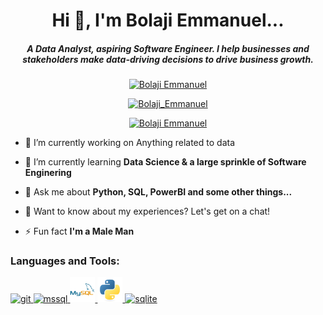 <h1 align="center">Hi 👋, I'm Bolaji Emmanuel...</h1>
<h5 align="center">A Data Analyst, aspiring Software Engineer. I help businesses and stakeholders make data-driving decisions to drive business growth.</h5>

<p align="center"> <a href="https://www.linkedin.com/in/bolaji-emmanuel-ayodeji-7a3466155"><img src="https://img.shields.io/badge/-Connect With Bolaji%20Emmanuel-blue?logo=linkedin&style=for-the-badge" alt="Bolaji Emmanuel" /></a>
<p align="center"> <a href="https://twitter.com/BolajiEmmanue14?t=QxlQCSH46anJxuGZtk0bdA&s=09"><img src="https://img.shields.io/badge/-Follow Bolaji_Emmanuel-white?logo=twitter&style=for-the-badge" alt="Bolaji_Emmanuel" /></a> </p>
<p align="center"> <a href="https://instagram.com/bolaji_emmanuel_?igshid=MTA2NDdkNWE="><img src="https://img.shields.io/badge/-Follow Bolaji%20Emmanuel-white?logo=instagram&style=for-the-badge" alt="Bolaji Emmanuel" /></a>



- 🔭 I’m currently working on Anything related to data

- 🌱 I’m currently learning **Data Science & a large sprinkle of Software Enginering**

- 💬 Ask me about **Python, SQL, PowerBI and some other things...**

- 📄 Want to know about my experiences? Let's get on a chat!

- ⚡ Fun fact **I'm a Male Man**



<h3 align="left">Languages and Tools:</h3>
<p align="left"> <a href="https://git-scm.com/" target="_blank" rel="noreferrer"> <img src="https://www.vectorlogo.zone/logos/git-scm/git-scm-icon.svg" alt="git" width="40" height="40"/> </a> <a href="https://www.microsoft.com/en-us/sql-server" target="_blank" rel="noreferrer"> <img src="https://www.svgrepo.com/show/303229/microsoft-sql-server-logo.svg" alt="mssql" width="40" height="40"/> </a> <a href="https://www.mysql.com/" target="_blank" rel="noreferrer"> <img src="https://raw.githubusercontent.com/devicons/devicon/master/icons/mysql/mysql-original-wordmark.svg" alt="mysql" width="40" height="40"/> </a> <a href="https://www.python.org" target="_blank" rel="noreferrer"> <img src="https://raw.githubusercontent.com/devicons/devicon/master/icons/python/python-original.svg" alt="python" width="40" height="40"/> </a> <a href="https://www.sqlite.org/" target="_blank" rel="noreferrer"> <img src="https://www.vectorlogo.zone/logos/sqlite/sqlite-icon.svg" alt="sqlite" width="40" height="40"/> </a> </p>
